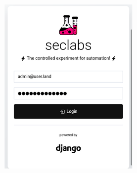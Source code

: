 <p align="center"> 
  <img src='https://raw.githubusercontent.com/santakis/seclabs/master/images/seclabs-login.png'/>
</p>

